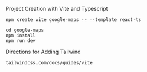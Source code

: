 Project Creation with Vite and Typescript

```
npm create vite google-maps -- --template react-ts

cd google-maps
npm install
npm run dev
```

Directions for Adding Tailwind

```
tailwindcss.com/docs/guides/vite
```
